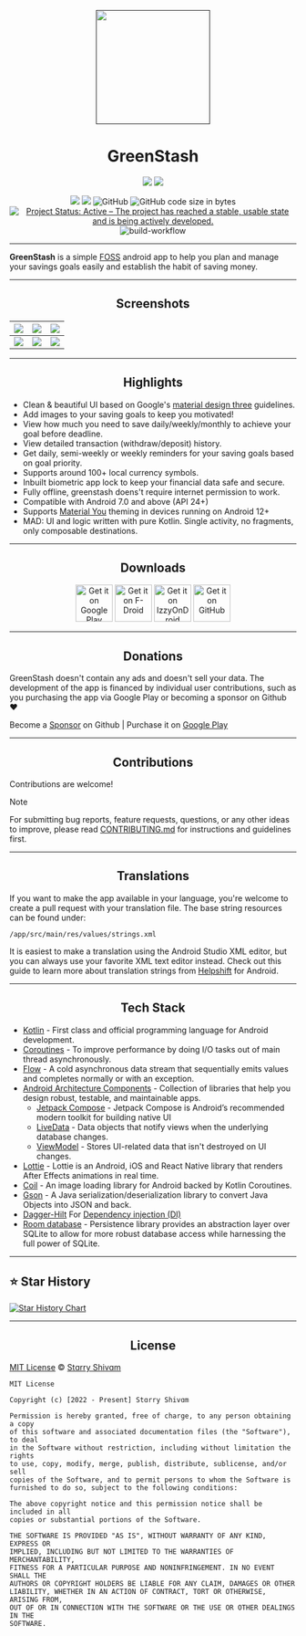 <p align="center">
  <a href=""><img width="200" height="200" src="https://github.com/Pool-Of-Tears/GreenStash/blob/main/app/src/main/res/mipmap-xxxhdpi/ic_launcher_round.png"></a>
</p>
<h1 align="center">GreenStash</h1>

<p align="center">
  <a href="https://www.android.com"><img src="https://forthebadge.com/images/badges/built-for-android.svg"></a> <a href="https://www.github.com/starry-shivam"><img src="https://forthebadge.com/images/badges/built-with-love.svg"/></a>
</p>

<p align="center">
  <a href="https://t.me/PotApps"><img src="https://img.shields.io/badge/Telegram-PotApps-green?style=flat&logo=telegram"/></a>
  <a href="https://github.com/Pool-Of-Tears/GreenStash/releases"><img src="https://img.shields.io/github/downloads/Pool-Of-Tears/GreenStash/total?label=Downloads&logo=github"></img></a>
  <img alt="GitHub" src="https://img.shields.io/github/license/Pool-Of-Tears/GreenStash">
  <img alt="GitHub code size in bytes" src="https://img.shields.io/github/languages/code-size/Pool-Of-Tears/GreenStash">
  <a href="https://www.repostatus.org/#active"><img src="https://www.repostatus.org/badges/latest/active.svg" alt="Project Status: Active – The project has reached a stable, usable state and is being actively developed." /></a>
  <img alt="build-workflow" src="https://github.com/Pool-Of-Tears/GreenStash/actions/workflows/android.yml/badge.svg">
</p>

------

**GreenStash** is a simple [FOSS](https://en.m.wikipedia.org/wiki/Free_and_open-source_software) android app to help you plan and manage your savings goals easily and establish the habit of saving money.

------

<h2 align="center">Screenshots</h2>

| ![](https://te.legra.ph/file/0e02039099c0b4d019717.png) | ![](https://te.legra.ph/file/3dbaf2f978fe5043ee5da.png) | ![](https://te.legra.ph/file/e48e419452ce760f74ff3.png) |
|---------------------------------------------------------|---------------------------------------------------------|---------------------------------------------------------|
| ![](https://te.legra.ph/file/ee5fb4975abd7b8f76609.png) | ![](https://te.legra.ph/file/49fb67b2232b09978f57e.png) | ![](https://te.legra.ph/file/6d5e04a162a39c4d09bf3.png) |

------

<h2 align="center">Highlights</h2>

- Clean & beautiful UI based on Google's [material design three](https://m3.material.io/) guidelines.
- Add images to your saving goals to keep you motivated!
- View how much you need to save daily/weekly/monthly to achieve your goal before deadline.
- View detailed transaction (withdraw/deposit) history.
- Get daily, semi-weekly or weekly reminders for your saving goals based on goal priority. 
- Supports around 100+ local currency symbols.
- Inbuilt biometric app lock to keep your financial data safe and secure.
- Fully offline, greenstash doens't require internet permission to work.
- Compatible with Android 7.0 and above (API 24+)
- Supports [Material You](https://www.androidpolice.com/everything-we-love-about-material-you/amp/) theming in devices running on Android 12+
- MAD: UI and logic written with pure Kotlin. Single activity, no fragments, only composable destinations.

------

<h2 align="center">Downloads</h2>

<div align="center">
<a href="https://play.google.com/store/apps/details?id=com.starry.greenstash"><img alt="Get it on Google Play" src="https://play.google.com/intl/en_us/badges/images/generic/en_badge_web_generic.png" height="65"></a>
<a href='https://f-droid.org/packages/com.starry.greenstash/'><img alt='Get it on F-Droid' src='https://fdroid.gitlab.io/artwork/badge/get-it-on.png' height='65'/></a>
<a href='https://apt.izzysoft.de/fdroid/index/apk/com.starry.greenstash'><img alt='Get it on IzzyOnDroid' src='https://gitlab.com/IzzyOnDroid/repo/-/raw/master/assets/IzzyOnDroid.png' height='65'/></a>
<a href="https://github.com/Pool-Of-Tears/GreenStash/releases/latest"><img alt="Get it on GitHub" src="https://github.com/machiav3lli/oandbackupx/blob/034b226cea5c1b30eb4f6a6f313e4dadcbb0ece4/badge_github.png" height="65"></a>
</div>

------

<h2 align="center">Donations</h2>

GreenStash doesn't contain any ads and doesn't sell your data.
The development of the app is financed by individual user contributions, such as you purchasing the app via Google Play or becoming a sponsor on Github ❤️

Become a [Sponsor](https://github.com/sponsors/starry-shivam) on Github | Purchase it on [Google Play](https://play.google.com/store/apps/details?id=com.starry.greenstash)

------

<h2 align="center">Contributions</h2>

Contributions are welcome! 

>[!Note]
>
>For submitting bug reports, feature requests, questions, or any other ideas to improve, please read [CONTRIBUTING.md](/CONTRIBUTING.md) for instructions and guidelines first.

------

<h2 align="center">Translations</h2>

If you want to make the app available in your language, you're welcome to create a pull request with your translation file. The base string resources can be found under:
```
/app/src/main/res/values/strings.xml
```
It is easiest to make a translation using the Android Studio XML editor, but you can always use your favorite XML text editor instead. Check out this guide to learn more about translation strings from [Helpshift](https://developers.helpshift.com/android/i18n/) for Android.

------

<h2 align="center">Tech Stack</h2>

- [Kotlin](https://kotlinlang.org/) - First class and official programming language for Android development.
- [Coroutines](https://kotlinlang.org/docs/reference/coroutines-overview.html) - To improve performance by doing I/O tasks out of main thread asynchronously.
- [Flow](https://kotlinlang.org/api/kotlinx.coroutines/kotlinx-coroutines-core/kotlinx.coroutines.flow/-flow/) - A cold asynchronous data stream that sequentially emits values and completes normally or with an exception.
- [Android Architecture Components](https://developer.android.com/topic/libraries/architecture) - Collection of libraries that help you design robust, testable, and maintainable apps.
  - [Jetpack Compose](https://developer.android.com/jetpack/compose?gclsrc=ds&gclsrc=ds) - Jetpack Compose is Android’s recommended modern toolkit for building native UI
  - [LiveData](https://developer.android.com/topic/libraries/architecture/livedata) - Data objects that notify views when the underlying database changes.
  - [ViewModel](https://developer.android.com/topic/libraries/architecture/viewmodel) - Stores UI-related data that isn't destroyed on UI changes.
- [Lottie](https://airbnb.design/lottie) - Lottie is an Android, iOS and React Native library that renders After Effects animations in real time.
- [Coil](https://coil-kt.github.io/coil/compose) - An image loading library for Android backed by Kotlin Coroutines.
- [Gson](https://github.com/google/gson) - A Java serialization/deserialization library to convert Java Objects into JSON and back.
- [Dagger-Hilt](https://dagger.dev/hilt) For [Dependency injection (DI)](https://developer.android.com/training/dependency-injection)
- [Room database](https://developer.android.com/jetpack/androidx/releases/room) - Persistence library provides an abstraction layer over SQLite to allow for more robust database access while harnessing the full power of SQLite.

------

## ⭐️ Star History

[![Star History Chart](https://api.star-history.com/svg?repos=Pool-Of-Tears/Greenstash&type=Timeline)](https://star-history.com/#Pool-Of-Tears/Greenstash&Timeline)

------

<h2 align="center">License</h2>

[MIT License][license] © [Stɑrry Shivɑm][github]

[license]: /LICENSE
[github]: https://github.com/starry-shivam

```
MIT License

Copyright (c) [2022 - Present] Stɑrry Shivɑm

Permission is hereby granted, free of charge, to any person obtaining a copy
of this software and associated documentation files (the "Software"), to deal
in the Software without restriction, including without limitation the rights
to use, copy, modify, merge, publish, distribute, sublicense, and/or sell
copies of the Software, and to permit persons to whom the Software is
furnished to do so, subject to the following conditions:

The above copyright notice and this permission notice shall be included in all
copies or substantial portions of the Software.

THE SOFTWARE IS PROVIDED "AS IS", WITHOUT WARRANTY OF ANY KIND, EXPRESS OR
IMPLIED, INCLUDING BUT NOT LIMITED TO THE WARRANTIES OF MERCHANTABILITY,
FITNESS FOR A PARTICULAR PURPOSE AND NONINFRINGEMENT. IN NO EVENT SHALL THE
AUTHORS OR COPYRIGHT HOLDERS BE LIABLE FOR ANY CLAIM, DAMAGES OR OTHER
LIABILITY, WHETHER IN AN ACTION OF CONTRACT, TORT OR OTHERWISE, ARISING FROM,
OUT OF OR IN CONNECTION WITH THE SOFTWARE OR THE USE OR OTHER DEALINGS IN THE
SOFTWARE.
```
